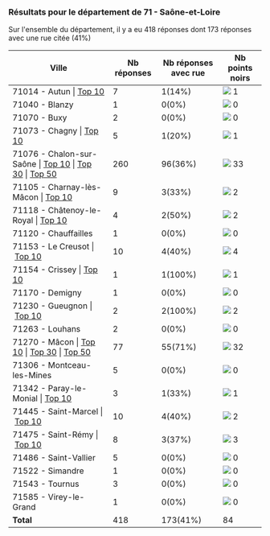 ### Résultats pour le département de 71 - Saône-et-Loire

Sur l'ensemble du département, il y a eu 418 réponses dont 173 réponses avec une rue citée (41%)

| Ville | Nb réponses | Nb réponses avec rue | Nb points noirs |
|-------------|-------------|----------------------|-----------------|
|71014 - Autun&nbsp;&#124;&nbsp;<a href='71014 - Autun_top1.md'>Top 10</a>|7|1(14%)|<img src="../../img/bar_1.gif" />&nbsp;1|
|71040 - Blanzy|1|0(0%)|<img src="../../img/bar_0.gif" />&nbsp;0|
|71070 - Buxy|2|0(0%)|<img src="../../img/bar_0.gif" />&nbsp;0|
|71073 - Chagny&nbsp;&#124;&nbsp;<a href='71073 - Chagny_top1.md'>Top 10</a>|5|1(20%)|<img src="../../img/bar_1.gif" />&nbsp;1|
|71076 - Chalon-sur-Saône&nbsp;&#124;&nbsp;<a href='71076 - Chalon-sur-Saône_top10.md'>Top 10</a>&nbsp;&#124;&nbsp;<a href='71076 - Chalon-sur-Saône_top30.md'>Top 30</a>&nbsp;&#124;&nbsp;<a href='71076 - Chalon-sur-Saône_top33.md'>Top 50</a>|260|96(36%)|<img src="../../img/bar_39.gif" />&nbsp;33|
|71105 - Charnay-lès-Mâcon&nbsp;&#124;&nbsp;<a href='71105 - Charnay-lès-Mâcon_top2.md'>Top 10</a>|9|3(33%)|<img src="../../img/bar_2.gif" />&nbsp;2|
|71118 - Châtenoy-le-Royal&nbsp;&#124;&nbsp;<a href='71118 - Châtenoy-le-Royal_top2.md'>Top 10</a>|4|2(50%)|<img src="../../img/bar_2.gif" />&nbsp;2|
|71120 - Chauffailles|1|0(0%)|<img src="../../img/bar_0.gif" />&nbsp;0|
|71153 - Le Creusot&nbsp;&#124;&nbsp;<a href='71153 - Le Creusot_top4.md'>Top 10</a>|10|4(40%)|<img src="../../img/bar_4.gif" />&nbsp;4|
|71154 - Crissey&nbsp;&#124;&nbsp;<a href='71154 - Crissey_top1.md'>Top 10</a>|1|1(100%)|<img src="../../img/bar_1.gif" />&nbsp;1|
|71170 - Demigny|1|0(0%)|<img src="../../img/bar_0.gif" />&nbsp;0|
|71230 - Gueugnon&nbsp;&#124;&nbsp;<a href='71230 - Gueugnon_top2.md'>Top 10</a>|2|2(100%)|<img src="../../img/bar_2.gif" />&nbsp;2|
|71263 - Louhans|2|0(0%)|<img src="../../img/bar_0.gif" />&nbsp;0|
|71270 - Mâcon&nbsp;&#124;&nbsp;<a href='71270 - Mâcon_top10.md'>Top 10</a>&nbsp;&#124;&nbsp;<a href='71270 - Mâcon_top30.md'>Top 30</a>&nbsp;&#124;&nbsp;<a href='71270 - Mâcon_top32.md'>Top 50</a>|77|55(71%)|<img src="../../img/bar_38.gif" />&nbsp;32|
|71306 - Montceau-les-Mines|5|0(0%)|<img src="../../img/bar_0.gif" />&nbsp;0|
|71342 - Paray-le-Monial&nbsp;&#124;&nbsp;<a href='71342 - Paray-le-Monial_top1.md'>Top 10</a>|3|1(33%)|<img src="../../img/bar_1.gif" />&nbsp;1|
|71445 - Saint-Marcel&nbsp;&#124;&nbsp;<a href='71445 - Saint-Marcel_top2.md'>Top 10</a>|10|4(40%)|<img src="../../img/bar_2.gif" />&nbsp;2|
|71475 - Saint-Rémy&nbsp;&#124;&nbsp;<a href='71475 - Saint-Rémy_top3.md'>Top 10</a>|8|3(37%)|<img src="../../img/bar_3.gif" />&nbsp;3|
|71486 - Saint-Vallier|5|0(0%)|<img src="../../img/bar_0.gif" />&nbsp;0|
|71522 - Simandre|1|0(0%)|<img src="../../img/bar_0.gif" />&nbsp;0|
|71543 - Tournus|3|0(0%)|<img src="../../img/bar_0.gif" />&nbsp;0|
|71585 - Virey-le-Grand|1|0(0%)|<img src="../../img/bar_0.gif" />&nbsp;0|
| **Total** |418|173(41%)|84|
